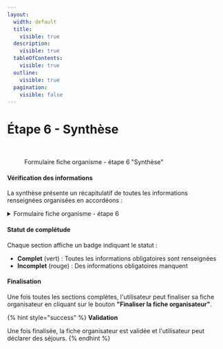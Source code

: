 ```yaml
---
layout:
  width: default
  title:
    visible: true
  description:
    visible: true
  tableOfContents:
    visible: true
  outline:
    visible: true
  pagination:
    visible: false
---
```


# Étape 6 - Synthèse

<figure><img src="../../../.gitbook/assets/Capture d’écran 2025-07-05 à 11.02.00.png" alt=""><figcaption><p>Formulaire fiche organisme - étape 6 "Synthèse"</p></figcaption></figure>

#### Vérification des informations

La synthèse présente un récapitulatif de toutes les informations renseignées organisées en accordéons :

<details>

<summary>Formulaire fiche organisme - étape 6</summary>

{% include "../../../.gitbook/includes/formulaire-fiche-organisme-etape-6.md" %}

</details>

#### Statut de complétude

Chaque section affiche un badge indiquant le statut :

* **Complet** (vert) : Toutes les informations obligatoires sont renseignées
* **Incomplet** (rouge) : Des informations obligatoires manquent

#### Finalisation

Une fois toutes les sections complètes, l'utilisateur peut finaliser sa fiche organisateur en cliquant sur le bouton **"Finaliser la fiche organisateur"**.

{% hint style="success" %}
**Validation**

Une fois finalisée, la fiche organisateur est validée et l'utilisateur peut déclarer des séjours.
{% endhint %}
